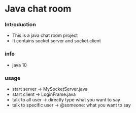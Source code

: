 # Java chat room

### Introduction
- This is a java chat room project
- It contains socket server and socket client

### info
- java 10

### usage
- start server -> MySocketServer.java
- start client -> LoginFrame.java
- talk to all user -> directly type what you want to say
- talk to specific user -> @someone: what you want to say